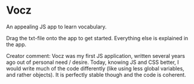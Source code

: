 # Vocz
An appealing JS app to learn vocabulary.

Drag the txt-file onto the app to get started.
Everything else is explained in the app.

Creator comment: Vocz was my first JS application, written several years ago out of personal need / desire. Today, knowing JS and CSS better, I would write much of the code differently (like using less global variables, and rather objects). It is perfectly stable though and the code is coherent.
